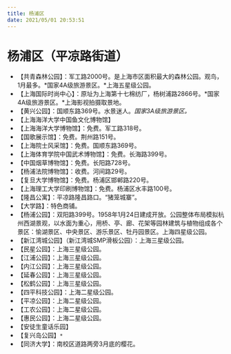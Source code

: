 ```yaml
---
title: 杨浦区  
date: 2021/05/01 20:53:51  
---
```

  
# 杨浦区（平凉路街道）  
* 【共青森林公园】：军工路2000号。是上海市区面积最大的森林公园。观鸟，1月最多。*国家4A级旅游景区。*上海五星级公园。  
* 【上海国际时尚中心】：原址为上海第十七棉纺厂，杨树浦路2866号。*国家4A级旅游景区。*上海影视拍摄取景地。  
* 【黄兴公园】：国顺东路369号。水景迷人。*国家3A级旅游景区。*  
* 【上海海洋大学中国鱼文化博物馆】  
* 【上海海洋大学博物馆】：免费。军工路318号。  
* 【国歌展示馆】：免费。荆州路151号。  
* 【上海院士风采馆】：免费。国顺东路369号。  
* 【上海体育学院中国武术博物馆】：免费。长海路399号。  
* 【中国烟草博物馆】：免费。长阳路728号。  
* 【杨浦法院博物馆】：收费。河间路29号。  
* 【复旦大学博物馆】：免费。杨浦区邯郸路220号。  
* 【上海理工大学印刷博物馆】：免费。杨浦区水丰路100号。  
* 【隆昌公寓】：平凉路隆昌路口。“猪笼城寨”。  
* 【大学路】：特色商铺。  
* 【杨浦公园】：双阳路399号。1958年1月24日建成开放。公园整体布局模拟杭州西湖景观，以水面为重心，用桥、亭、廊、花架等园林建筑与植物组成各个景区：愉湖景区、中央景区、游乐景区、牡丹园景区。上海四星级公园。  
* 【新江湾城公园】（新江湾城SMP滑板公园）：上海三星级公园。  
* 【民星公园】：上海三星级公园。  
* 【江浦公园】：上海三星级公园。  
* 【内江公园】：上海三星级公园。  
* 【延春公园】：上海三星级公园。  
* 【松鹤公园】：上海三星级公园。  
* 【四平科技公园】：上海二星级公园。  
* 【平凉公园】：上海二星级公园。  
* 【工农公园】：上海二星级公园。  
* 【惠民公园】：上海二星级公园。  
* 【安徒生童话乐园】  
* 【复兴岛公园】`*`  
* 【同济大学】：南校区道路两旁3月底的樱花。  